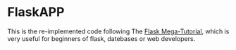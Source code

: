 # FlaskAPP
This is the re-implemented code following The [Flask Mega-Tutorial](https://blog.miguelgrinberg.com/post/the-flask-mega-tutorial-part-i-hello-world), which is very useful for beginners of flask, datebases or web developers.
